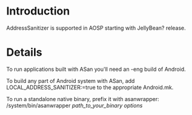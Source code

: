# Introduction #

AddressSanitizer is supported in AOSP starting with JellyBean? release.

# Details #

To run applications built with ASan you'll need an -eng build of Android.

To build any part of Android system with ASan, add LOCAL\_ADDRESS\_SANITIZER:=true to the appropriate Android.mk.

To run a standalone native binary, prefix it with asanwrapper: /system/bin/asanwrapper _path\_to\_your\_binary_ _options_